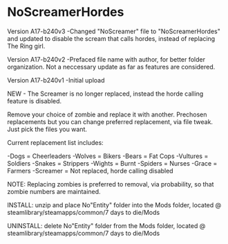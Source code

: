 # NoScreamerHordes

Version A17-b240v3
-Changed "NoScreamer" file to "NoScreamerHordes" and updated to disable the scream that calls hordes, instead of replacing The Ring girl.

Version A17-b240v2
-Prefaced file name with author, for better folder organization. Not a neccessary update as far as features are considered.

Version A17-b240v1
-Initial upload

NEW - The Screamer is no longer replaced, instead the horde calling feature is disabled.

Remove your choice of zombie and replace it with another.
Prechosen replacements but you can change preferred replacement, via file tweak. Just pick the files you want.

Current replacement list includes:

-Dogs = Cheerleaders
-Wolves = Bikers
-Bears = Fat Cops
-Vultures = Soldiers
-Snakes = Strippers
-Wights = Burnt
-Spiders = Nurses
-Grace = Farmers
-Screamer = Not replaced, horde calling disabled

NOTE: Replacing zombies is preferred to removal, via probability, so that zombie numbers are maintained.

INSTALL: unzip and place No"Entity" folder into the Mods folder, located @ steamlibrary/steamapps/common/7 days to die/Mods

UNINSTALL: delete No"Entity" folder from the Mods folder, located @ steamlibrary/steamapps/common/7 days to die/Mods
